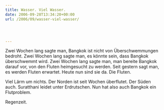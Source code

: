 ```yaml
---
title: Wasser. Viel Wasser.
date: 2006-09-28T13:34:20+00:00
url: /2006/09/wasser-viel-wasser/




---
```

Zwei Wochen lang sagte man, Bangkok ist nicht von Überschwemmungen bedroht. Zwei Wochen lang sagte man, es könnte sein, dass Bangkok überschwemmt wird. Zwei Wochen lang sagte man, man bereite Bangkok darauf vor, von den Fluten heimgesucht zu werden. Seit gestern sagt man, es werden Fluten erwartet. Heute nun sind sie da. Die Fluten.

Viel Lärm um nichts. Der Norden ist seit Wochen überflutet. Der Süden auch. Suratthani leidet unter Erdrutschen. Nun hat also auch Bangkok ein Flutproblem.

Regenzeit.
